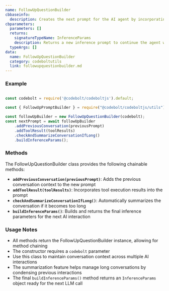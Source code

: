 ```yaml
---
name: FollowUpQuestionBuilder
cbbaseinfo:
  description: Creates the next prompt for the AI agent by incorporating previous conversation, tool results, and summarizing long interactions when needed.
cbparameters:
  parameters: []
  returns:
    signatureTypeName: InferenceParams
    description: Returns a new inference prompt to continue the agent workflow.
  typeArgs: []
data:
  name: FollowUpQuestionBuilder
  category: codeboltutils
  link: followupquestionbuilder.md
---
```

<CBBaseInfo/>
<CBParameters/>

### Example

```javascript

const codebolt = require('@codebolt/codeboltjs').default;

const { FollowUpPromptBuilder } = require("@codebolt/codeboltjs/utils");

const followUpBuilder = new FollowUpQuestionBuilder(codebolt);
const nextPrompt = await followUpBuilder
    .addPreviousConversation(previousPrompt)
    .addToolResult(toolResults)
    .checkAndSummarizeConversationIfLong()
    .buildInferenceParams();
```

### Methods

The FollowUpQuestionBuilder class provides the following chainable methods:

- **`addPreviousConversation(previousPrompt)`**: Adds the previous conversation context to the new prompt
- **`addToolResult(toolResults)`**: Incorporates tool execution results into the prompt
- **`checkAndSummarizeConversationIfLong()`**: Automatically summarizes the conversation if it becomes too long
- **`buildInferenceParams()`**: Builds and returns the final inference parameters for the next AI interaction

### Usage Notes

- All methods return the FollowUpQuestionBuilder instance, allowing for method chaining
- The constructor requires a `codebolt` parameter
- Use this class to maintain conversation context across multiple AI interactions
- The summarization feature helps manage long conversations by condensing previous interactions
- The final `buildInferenceParams()` method returns an `InferenceParams` object ready for the next LLM call
